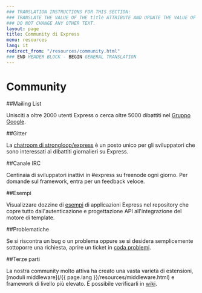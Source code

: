 ```yaml
---
### TRANSLATION INSTRUCTIONS FOR THIS SECTION:
### TRANSLATE THE VALUE OF THE title ATTRIBUTE AND UPDATE THE VALUE OF THE lang ATTRIBUTE. 
### DO NOT CHANGE ANY OTHER TEXT. 
layout: page
title: Community di Express
menu: resources
lang: it
redirect_from: "/resources/community.html"
### END HEADER BLOCK - BEGIN GENERAL TRANSLATION
---
```


# Community

##Mailing List

Unisciti a oltre 2000 utenti Express o cerca oltre 5000
dibattiti nel [Gruppo Google](https://groups.google.com/group/express-js).

##Gitter

La [chatroom di strongloop/express](https://gitter.im/strongloop/express) è un posto unico per gli sviluppatori
che sono interessati ai dibattiti giornalieri su Express.

##Canale IRC

Centinaia di sviluppatori inattivi in #express su freenode ogni giorno.
Per domande sul framework, entra per un
feedback veloce.

##Esempi

Visualizzare dozzine di [esempi](https://github.com/strongloop/express/tree/master/examples)
di applicazioni Express nel repository che copre tutto dall'autenticazione e progettazione API
all'integrazione del motore di template.

##Problematiche

Se si riscontra un bug o un problema oppure se si desidera semplicemente sottoporre una richiesta,
aprire un ticket in [coda problemi](https://github.com/strongloop/express/issues).

##Terze parti

La nostra community molto attiva ha creato una vasta varietà di estensioni,
[moduli middleware](/{{ page.lang }}/resources/middleware.html) e framework di livello più elevato. È possibile verificarli in
[wiki](https://github.com/strongloop/express/wiki).

